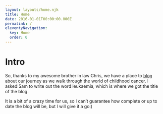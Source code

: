 ```yaml
---
layout: layouts/home.njk
title: Home
date: 2016-01-01T00:00:00.000Z
permalink: /
eleventyNavigation:
  key: Home
  order: 0
---
```

# Intro

So, thanks to my awesome brother in law Chris, we have a place to [blog](/blog/) about our journey as we walk through the world of childhood cancer. I asked Sam to write out the word leukaemia, which is where we got the title of the blog. 

It is a bit of a crazy time for us, so I can’t guarantee how complete or up to date the blog will be, but I will give it a go:)
